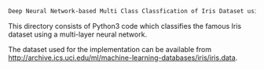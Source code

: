 ```diff
Deep Neural Network-based Multi Class Classfication of Iris Dataset using Keras Library in Python
```
This directory consists of Python3 code which classifies the famous Iris dataset using a multi-layer neural network.

The dataset used for the implementation can be available from http://archive.ics.uci.edu/ml/machine-learning-databases/iris/iris.data.

